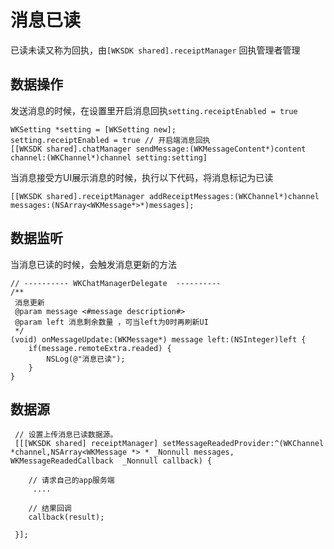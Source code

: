 
# 消息已读

已读未读又称为回执，由`[WKSDK shared].receiptManager` 回执管理者管理


## 数据操作

发送消息的时候，在设置里开启消息回执`setting.receiptEnabled = true`

```objc
WKSetting *setting = [WKSetting new];
setting.receiptEnabled = true // 开启端消息回执
[[WKSDK shared].chatManager sendMessage:(WKMessageContent*)content channel:(WKChannel*)channel setting:setting]

```
当消息接受方UI展示消息的时候，执行以下代码，将消息标记为已读

```objc
[[WKSDK shared].receiptManager addReceiptMessages:(WKChannel*)channel messages:(NSArray<WKMessage*>*)messages];
```


## 数据监听

当消息已读的时候，会触发消息更新的方法

```objc
// ---------- WKChatManagerDelegate  ----------
/**
 消息更新
 @param message <#message description#>
 @param left 消息剩余数量 ，可当left为0时再刷新UI
 */
(void) onMessageUpdate:(WKMessage*) message left:(NSInteger)left {
	if(message.remoteExtra.readed) {
		NSLog(@"消息已读");
	}
}

```

## 数据源

```objc
 // 设置上传消息已读数据源。
 [[[WKSDK shared] receiptManager] setMessageReadedProvider:^(WKChannel *channel,NSArray<WKMessage *> * _Nonnull messages, WKMessageReadedCallback  _Nonnull callback) {

    // 请求自己的app服务端
     ....

    // 结果回调
    callback(result);

 }];

```
